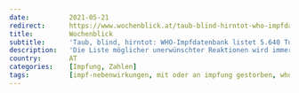 ```yaml
---
date:          2021-05-21
redirect:      https://www.wochenblick.at/taub-blind-hirntot-who-impfdatenbank-listet-5-640-tote-und-780-000-nebenwirkungen/
title:         Wochenblick
subtitle:      'Taub, blind, hirntot: WHO-Impfdatenbank listet 5.640 Tote und 780.000 Nebenwirkungen'
description:   'Die Liste möglicher unerwünschter Reaktionen wird immer länger. Es stellt sich auch die Frage, ob die Datenbank womöglich nur einen Teil der tatsächlichen Fälle von Nebenwirkungen widerspiegelt.'
country:       AT
categories:    [Impfung, Zahlen]
tags:          [impf-nebenwirkungen, mit oder an impfung gestorben, who]
---
```

